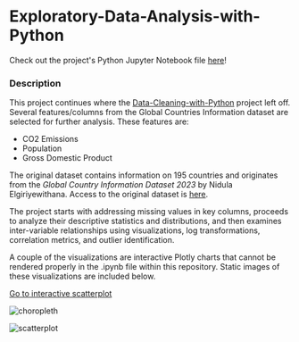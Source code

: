 # Exploratory-Data-Analysis-with-Python
Check out the project's Python Jupyter Notebook file [here](https://github.com/Mcfeenix/Exploratory-Data-Analysis-with-Python/blob/main/countries_eda.ipynb)!
### Description
This project continues where the [Data-Cleaning-with-Python](https://mcfeenix.github.io/Data-Cleaning-with-Python/) project left off. Several features/columns from the Global Countries Information dataset are selected for further analysis. These features are:
- CO2 Emissions
- Population
- Gross Domestic Product

The original dataset contains information on 195 countries and originates from the *Global Country Information Dataset 2023* by Nidula Elgiriyewithana. Access to the original dataset is [here](https://www.kaggle.com/datasets/nelgiriyewithana/countries-of-the-world-2023/data).

The project starts with addressing missing values in key columns, proceeds to analyze their descriptive statistics and distributions, and then examines inter-variable relationships using visualizations, log transformations, correlation metrics, and outlier identification.

A couple of the visualizations are interactive Plotly charts that cannot be rendered properly in the .ipynb file within this repository. Static images of these visualizations are included below.

[Go to interactive scatterplot](https://mcfeenix.github.io/Exploratory-Data-Analysis-with-Python/plotly_scatter.html)

![choropleth](https://github.com/user-attachments/assets/fe8374a0-6c90-46ff-9ab8-6fe2e5a264a0)

![scatterplot](https://github.com/user-attachments/assets/3264056d-78fd-434c-bf66-91b51b4476ce)
